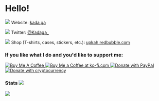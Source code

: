 # Hello!

<img src="https://i.imgur.com/mSr9J0P.png"/> Website: [kada.ga](http://kada.ga)

<img src="https://i.imgur.com/5W0MqmT.png"/> Twitter: [@Kadaga_](https://twitter.com/Kadaga_)

<img src="https://i.imgur.com/ySaHynP.png"/> Shop (T-shirts, cases, stickers, etc.): [upkah.redbubble.com](https://upkah.redbubble.com)

### If you like what I do and you'd like to support me:

<a href="https://www.buymeacoffee.com/upkah">
	<img src="https://raw.githubusercontent.com/Ka-hu/Ka-hu.github.io/master/images/donate_button_buymeacoffee.png" alt="Buy Me A Coffee" >
</a>
<a href='https://ko-fi.com/I2I73YCNH' target='_blank'>
	<img src='https://raw.githubusercontent.com/Ka-hu/Ka-hu.github.io/master/images/donate_button_ko-fi.png' alt='Buy Me a Coffee at ko-fi.com' />
</a>
<a href="https://www.paypal.com/cgi-bin/webscr?cmd=_s-xclick&hosted_button_id=HCPYH3LWZZR9Y">
	<img src="https://raw.githubusercontent.com/Ka-hu/Ka-hu.github.io/master/images/donate_button_paypal.png" alt="Donate with PayPal">
</a>
<a href="https://www.kahu.tk/donate.html#donate-crypto">
	<img src="https://raw.githubusercontent.com/Ka-hu/Ka-hu.github.io/master/images/donate_button_crypto.png" alt="Donate with cryptocurrency">
</a>

### Stats <img src="https://i.imgur.com/K6ZW3T3.png"/>

<a href="https://github.com/Ka-hu">
  <img align="center" src="https://github-readme-stats.vercel.app/api?username=Ka-hu&show_icons=true&include_all_commits=false&line_height=33&theme=graywhite" />
</a>
